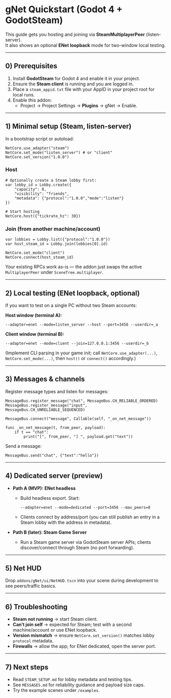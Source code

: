 # gNet Quickstart (Godot 4 + GodotSteam)

This guide gets you hosting and joining via **SteamMultiplayerPeer** (listen-server).  
It also shows an optional **ENet loopback** mode for two-window local testing.

---

## 0) Prerequisites

1. Install **GodotSteam** for Godot 4 and enable it in your project.  
2. Ensure the **Steam client** is running and you are logged in.  
3. Place a `steam_appid.txt` file with your AppID in your project root for local runs.  
4. Enable this addon:  
   - Project → Project Settings → **Plugins** → gNet → Enable.  

---

## 1) Minimal setup (Steam, listen-server)

In a bootstrap script or autoload:

```gdscript
NetCore.use_adapter("steam")
NetCore.set_mode("listen_server") # or "client"
NetCore.set_version("1.0.0")
```

### Host
```gdscript
# Optionally create a Steam lobby first:
var lobby_id = Lobby.create({
    "capacity": 8,
    "visibility": "friends",
    "metadata": {"protocol":"1.0.0","mode":"listen"}
})

# Start hosting
NetCore.host({"tickrate_hz": 30})
```

### Join (from another machine/account)
```gdscript
var lobbies = Lobby.list({"protocol":"1.0.0"})
var host_steam_id = Lobby.join(lobbies[0].id)

NetCore.set_mode("client")
NetCore.connect(host_steam_id)
```

Your existing RPCs work as-is — the addon just swaps the active `MultiplayerPeer` under `SceneTree.multiplayer`.

---

## 2) Local testing (ENet loopback, optional)

If you want to test on a single PC without two Steam accounts:

**Host window (terminal A):**
```
--adapter=enet --mode=listen_server --host --port=3456 --userdir=_a
```

**Client window (terminal B):**
```
--adapter=enet --mode=client --join=127.0.0.1:3456 --userdir=_b
```

(Implement CLI parsing in your game init; call `NetCore.use_adapter(...)`,  
`NetCore.set_mode(...)`, then `host()` or `connect()` accordingly.)

---

## 3) Messages & channels

Register message types and listen for messages:

```gdscript
MessageBus.register_message("chat", MessageBus.CH_RELIABLE_ORDERED)
MessageBus.register_message("input", MessageBus.CH_UNRELIABLE_SEQUENCED)

MessageBus.connect("message", Callable(self, "_on_net_message"))

func _on_net_message(t, from_peer, payload):
    if t == "chat":
        print("[", from_peer, "] ", payload.get("text"))
```

Send a message:

```gdscript
MessageBus.send("chat", {"text":"hello"})
```

---

## 4) Dedicated server (preview)

- **Path A (MVP): ENet headless**
  - Build headless export. Start:
    ```
    --adapter=enet --mode=dedicated --port=3456 --max_peers=8
    ```
  - Clients connect by address/port (you can still publish an entry in a Steam lobby with the address in metadata).

- **Path B (later): Steam Game Server**
  - Run a Steam game server via GodotSteam server APIs; clients discover/connect through Steam (no port forwarding).

---

## 5) Net HUD

Drop `addons/gNet/ui/NetHUD.tscn` into your scene during development to see peers/traffic basics.

---

## 6) Troubleshooting

- **Steam not running** → start Steam client.  
- **Can’t join self** → expected for Steam; test with a second machine/account or use ENet loopback.  
- **Version mismatch** → ensure `NetCore.set_version()` matches lobby `protocol` metadata.  
- **Firewalls** → allow the app; for ENet dedicated, open the server port.  

---

## 7) Next steps

- Read `STEAM_SETUP.md` for lobby metadata and testing tips.  
- See `MESSAGES.md` for reliability guidance and payload size caps.  
- Try the example scenes under `/examples`.  
